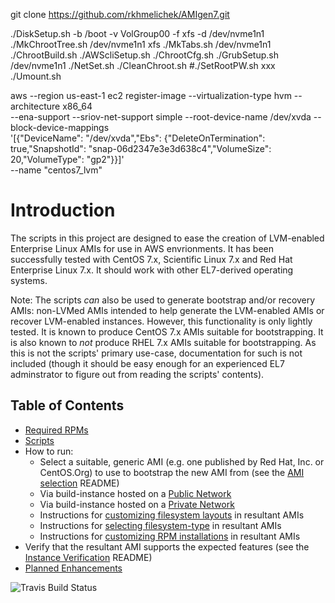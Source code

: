 git clone https://github.com/rkhmelichek/AMIgen7.git

./DiskSetup.sh -b /boot -v VolGroup00 -f xfs -d /dev/nvme1n1
./MkChrootTree.sh /dev/nvme1n1 xfs
./MkTabs.sh /dev/nvme1n1
./ChrootBuild.sh
./AWScliSetup.sh
./ChrootCfg.sh
./GrubSetup.sh /dev/nvme1n1
./NetSet.sh
./CleanChroot.sh
#./SetRootPW.sh xxx
./Umount.sh

aws --region us-east-1 ec2 register-image --virtualization-type hvm --architecture x86_64 \
  --ena-support --sriov-net-support simple --root-device-name /dev/xvda --block-device-mappings \
  '[{"DeviceName": "/dev/xvda","Ebs": {"DeleteOnTermination": true,"SnapshotId": "snap-06d2347e3e3d638c4","VolumeSize": 20,"VolumeType": "gp2"}}]' \
  --name "centos7_lvm"

# Introduction
The scripts in this project are designed to ease the creation of LVM-enabled Enterprise Linux AMIs for use in AWS envrionments. It has been successfully tested with CentOS 7.x, Scientific Linux 7.x and Red Hat Enterprise Linux 7.x. It should work with other EL7-derived operating systems.

Note: The scripts _can_ also be used to generate bootstrap and/or recovery AMIs: non-LVMed AMIs intended to help generate the LVM-enabled AMIs or recover LVM-enabled instances. However, this functionality is only lightly tested. It is known to produce CentOS 7.x AMIs suitable for bootstrapping. It is also known to _not_ produce RHEL 7.x AMIs suitable for bootstrapping. As this is not the scripts' primary use-case, documentation for such is not included (though it should be easy enough for an experienced EL7 adminstrator to figure out from reading the scripts' contents).


## Table of Contents

* [Required RPMs](Docs/README_dependencies.md)
* [Scripts](Docs/README_scripts.md)
* How to run:
  * Select a suitable, generic AMI (e.g. one published by Red Hat, Inc. or CentOS.Org) to use to bootstrap the new AMI from (see the [AMI selection](Docs/README_BootstrapAMIselection.md) README)
  * Via build-instance hosted on a [Public Network](Docs/README_PublicRun.md)
  * Via build-instance hosted on a [Private Network](Docs/README_PrivateRun.md)
  * Instructions for [customizing filesystem layouts](Docs/README_CustomPartitioning.md) in resultant AMIs
  * Instructions for [selecting filesystem-type](Docs/README_XFS.md) in resultant AMIs
  * Instructions for [customizing RPM installations](Docs/README_AlternateBuildManifests.md) in resultant AMIs
* Verify that the resultant AMI supports the expected features (see the [Instance Verification](Docs/README_InstanceVerification.md) README)
* [Planned Enhancements](Docs/README_enhancements.md)

![Travis Build Status](https://travis-ci.org/ferricoxide/AMIgen7.svg?branch=master)
